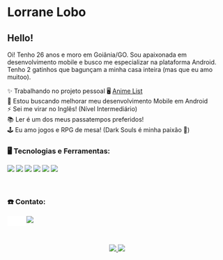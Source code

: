 # Lorrane Lobo

## Hello!  
Oi! Tenho 26 anos e moro em Goiânia/GO. Sou apaixonada em desenvolvimento mobile e busco me especializar na plataforma Android. Tenho 2 gatinhos que bagunçam a minha casa inteira (mas que eu amo muitoo).

✨ Trabalhando no projeto pessoal 🖥️ [Anime List](https://github.com/loryalves/Anime-List.git) </br>
🌱 Estou buscando melhorar meu desenvolvimento Mobile em Android </br>
⚡ Sei me virar no Inglês! (Nível Intermediário) </br>
📚 Ler é um dos meus passatempos preferidos! </br>
🕹️ Eu amo jogos e RPG de mesa! (Dark Souls é minha paixão 💖) </br>

### 🖥️ Tecnologias e Ferramentas: 

<code><img src="https://cdn.jsdelivr.net/gh/devicons/devicon/icons/java/java-original.svg" width="40px"/></code> 
<code><img src="https://cdn.jsdelivr.net/gh/devicons/devicon/icons/kotlin/kotlin-original.svg" width="40px"/></code> 
<code><img src="https://cdn.jsdelivr.net/gh/devicons/devicon/icons/androidstudio/androidstudio-original.svg" width="40px"/></code> 
<code><img src="https://cdn.jsdelivr.net/gh/devicons/devicon/icons/android/android-original-wordmark.svg" width="40px"/></code> 
<code><img src="https://cdn.jsdelivr.net/gh/devicons/devicon/icons/git/git-original.svg" width="40px"/></code> 
<code><img src="https://cdn.jsdelivr.net/gh/devicons/devicon/icons/firebase/firebase-plain-wordmark.svg" width="40px"/></code> 

</br>

### ☎️ Contato: 
<div>
<a href="mailto:lorrane.dev@gmail.com" target="_blank"><img loading="lazy" src="https://img.shields.io/badge/Gmail-D14836?style=for-the-badge&logo=gmail&logoColor=white" target="_blank"></a>
<a href="https://www.linkedin.com/in/lorranealvesdev" target="_blank"><img align="left" alt="LinkedIn" width="22px" src="https://github.com/Aakarsh-B/trying-repos/blob/master/linkedin.svg" />
<a href="https://github.com/lorranelobo" target="_blank"><img align="left" alt="GitHub" width="22px" src="https://github.com/Aakarsh-B/trying-repos/blob/master/github.svg" />
</div>

</br>

##
<p align="center">
<a href="https://github.com/lorranelobo">
  <img height="180em" src="https://github-readme-stats-eight-theta.vercel.app/api?username=lorranelobo&show_icons=true&theme=algolia&include_all_commits=true&count_private=true"/>
  <img height="180em" src="https://github-readme-stats-eight-theta.vercel.app/api/top-langs/?username=lorranelobo&layout=compact&langs_count=8&theme=algolia"/>
</a>
